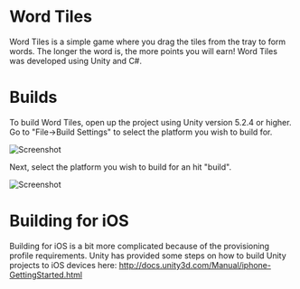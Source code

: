 # Word Tiles

Word Tiles is a simple game where you drag the tiles from the tray to form words. The longer the word is, the more points you will earn!
Word Tiles was developed using Unity and C#.

# Builds

To build Word Tiles, open up the project using Unity version 5.2.4 or higher. Go to "File->Build Settings" to select the platform you wish to build for.

![Screenshot](https://raw.github.com/Dynameter/JosesUIChallenges/word_tiles/HowTo/buildsettingsdropdown.jpg)

Next, select the platform you wish to build for an hit "build".

![Screenshot](https://raw.github.com/Dynameter/JosesUIChallenges/word_tiles/HowTo/buildsettings.jpg)

# Building for iOS

Building for iOS is a bit more complicated because of the provisioning profile requirements. Unity has provided some steps on how to build Unity projects to iOS devices here:
http://docs.unity3d.com/Manual/iphone-GettingStarted.html